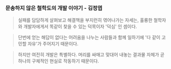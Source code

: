 ### 문송하지 않은 철학도의 개발 이야기 - 김정엽

> 실패를 담담하게 살펴보고 해결책을 부지런히 엮어나가는 자세는, 훌륭한 철학자와 개발자에게서 똑같이 찾을 수 있는 덕목이자 '덕심' 인 셈이다.

> 단번에 얻는 해답이 없다는 어려움을 나누는 사람들과 함께 일하기에 '다 같이 고민할 자유'가 주어지기 때문이다.

> 하지만 여전히 개발은 특별하다. 머리를 싸매고 맞대어 내놓는 결과물 자체가 곧 하나의 구체적인 현실로 작동하기 때문이다.


